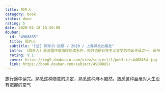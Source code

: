 ```yaml
---
title: 局外人
category: book
status: done
rating: 5
date: 2020-01-18 15:50:09
douban:
  id: "4908885"
  title: 局外人
  subtitle: "[法] 阿尔贝·加缪 / 2010 / 上海译文出版社"
  intro: 《局外人》是法国作家加缪的成名作，同时也是存在主义文学的杰出作品之一，该书以一种客观记录式的“零度风格”，粗线条地描述了主人公默尔索在荒谬的世界中经历的种种荒谬的事，以及自身的荒诞体验。从参加母亲的葬礼到偶然成了杀人犯，再到被判处死刑，默尔索似乎对一切都无动于衷，他像一个象征性的符号，代表了一种普遍的存在，又像是一个血红色的灯塔，具有高度的警示性。然而，局外人现象的产生无疑是由这个世界本身所孕育的，默尔索的存在有其深刻的外部原因。
  rating: 9.1
  cover: https://img9.doubanio.com/view/subject/l/public/s4468484.jpg
  link: https://book.douban.com/subject/4908885/
---
```


旅行途中读完。熟悉这种随意的决定，熟悉这种麻木黯然，熟悉这种丝毫对人生没有把握的空气